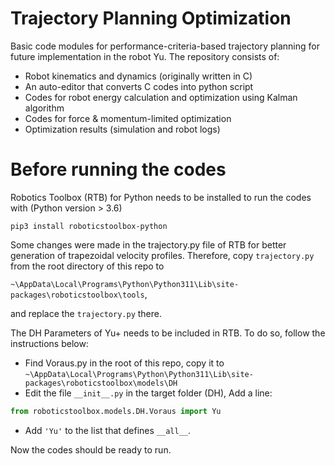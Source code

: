# Trajectory Planning Optimization
Basic code modules for performance-criteria-based trajectory planning for future implementation in the robot Yu. The repository consists of:

* Robot kinematics and dynamics (originally written in C)
* An auto-editor that converts C codes into python script
* Codes for robot energy calculation and optimization using Kalman algorithm
* Codes for force & momentum-limited optimization
* Optimization results (simulation and robot logs)

# Before running the codes
Robotics Toolbox (RTB) for Python needs to be installed to run the codes with (Python version > 3.6)

```shell script
pip3 install roboticstoolbox-python
```

Some changes were made in the trajectory.py file of RTB for better generation of trapezoidal velocity profiles. Therefore, copy `trajectory.py` from the root directory of this repo to 

`~\AppData\Local\Programs\Python\Python311\Lib\site-packages\roboticstoolbox\tools`,

and replace the `trajectory.py` there.

The DH Parameters of Yu+ needs to be included in RTB. To do so, follow the instructions below:

* Find Voraus.py in the root of this repo, copy it to `~\AppData\Local\Programs\Python\Python311\Lib\site-packages\roboticstoolbox\models\DH`
* Edit the file `__init__.py` in the target folder (DH), Add a line:

```python
from roboticstoolbox.models.DH.Voraus import Yu
```

* Add `'Yu'` to the list that defines `__all__`.

Now the codes should be ready to run.